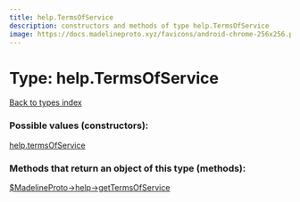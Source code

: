 ```yaml
---
title: help.TermsOfService
description: constructors and methods of type help.TermsOfService
image: https://docs.madelineproto.xyz/favicons/android-chrome-256x256.png
---
```

# Type: help.TermsOfService  
[Back to types index](index.md)



### Possible values (constructors):

[help.termsOfService](../constructors/help.termsOfService.md)  



### Methods that return an object of this type (methods):

[$MadelineProto->help->getTermsOfService](../methods/help.getTermsOfService.md)  



